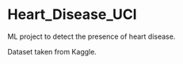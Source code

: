 # Heart_Disease_UCI
ML project to detect the presence of heart disease.

Dataset taken from Kaggle.
